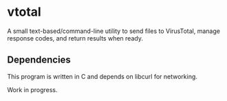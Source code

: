 # vtotal
A small text-based/command-line utility to send files to VirusTotal, manage response codes, and return results when ready. 

## Dependencies
This program is written in C and depends on libcurl for networking.

Work in progress.
